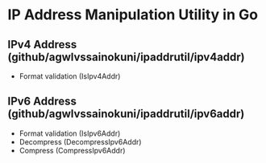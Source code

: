 IP Address Manipulation Utility in Go
========================================

## IPv4 Address (github/agwlvssainokuni/ipaddrutil/ipv4addr)
* Format validation (IsIpv4Addr)

## IPv6 Address (github/agwlvssainokuni/ipaddrutil/ipv6addr)
* Format validation (IsIpv6Addr)
* Decompress (DecompressIpv6Addr)
* Compress (CompressIpv6Addr)
